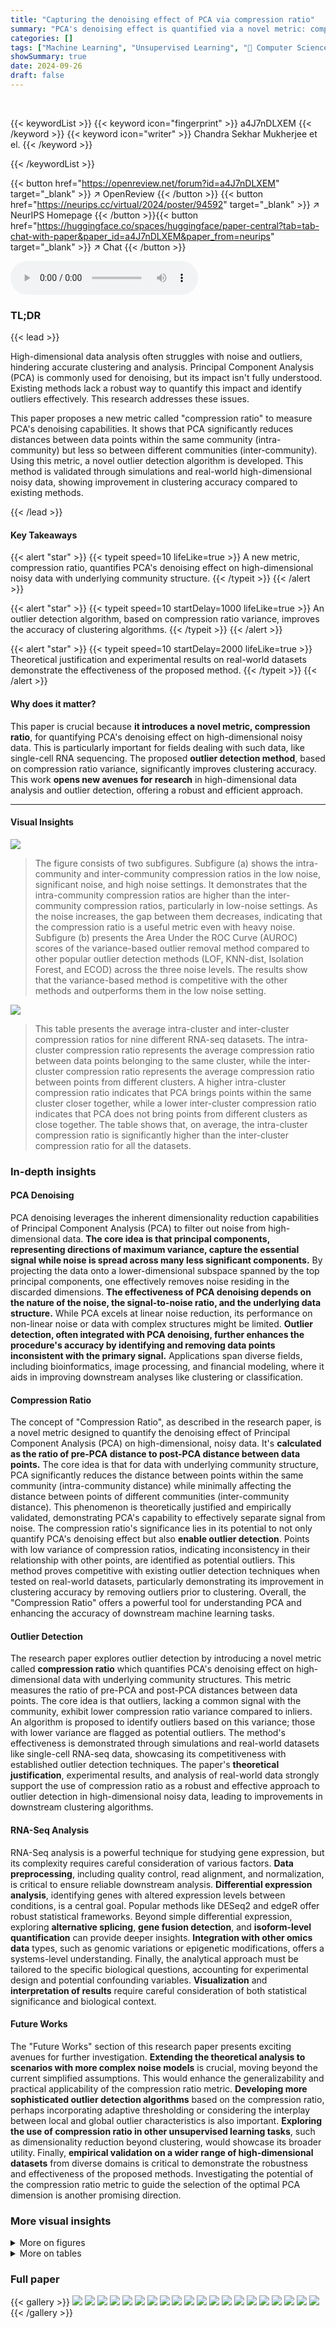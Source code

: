 ```yaml
---
title: "Capturing the denoising effect of PCA via compression ratio"
summary: "PCA's denoising effect is quantified via a novel metric: compression ratio.  This metric reveals PCA's ability to reduce intra-community distances while preserving inter-community distances in noisy d..."
categories: []
tags: ["Machine Learning", "Unsupervised Learning", "🏢 Computer Science, University of Southern California",]
showSummary: true
date: 2024-09-26
draft: false
---
```


<br>

{{< keywordList >}}
{{< keyword icon="fingerprint" >}} a4J7nDLXEM {{< /keyword >}}
{{< keyword icon="writer" >}} Chandra Sekhar Mukherjee et el. {{< /keyword >}}
 
{{< /keywordList >}}

{{< button href="https://openreview.net/forum?id=a4J7nDLXEM" target="_blank" >}}
↗ OpenReview
{{< /button >}}
{{< button href="https://neurips.cc/virtual/2024/poster/94592" target="_blank" >}}
↗ NeurIPS Homepage
{{< /button >}}{{< button href="https://huggingface.co/spaces/huggingface/paper-central?tab=tab-chat-with-paper&paper_id=a4J7nDLXEM&paper_from=neurips" target="_blank" >}}
↗ Chat
{{< /button >}}



<audio controls>
    <source src="https://ai-paper-reviewer.com/a4J7nDLXEM/podcast.wav" type="audio/wav">
    Your browser does not support the audio element.
</audio>


### TL;DR


{{< lead >}}

High-dimensional data analysis often struggles with noise and outliers, hindering accurate clustering and analysis.  Principal Component Analysis (PCA) is commonly used for denoising, but its impact isn't fully understood. Existing methods lack a robust way to quantify this impact and identify outliers effectively. This research addresses these issues.

This paper proposes a new metric called "compression ratio" to measure PCA's denoising capabilities. It shows that PCA significantly reduces distances between data points within the same community (intra-community) but less so between different communities (inter-community).  Using this metric, a novel outlier detection algorithm is developed.  This method is validated through simulations and real-world high-dimensional noisy data, showing improvement in clustering accuracy compared to existing methods.

{{< /lead >}}


#### Key Takeaways

{{< alert "star" >}}
{{< typeit speed=10 lifeLike=true >}} A new metric, compression ratio, quantifies PCA's denoising effect on high-dimensional noisy data with underlying community structure. {{< /typeit >}}
{{< /alert >}}

{{< alert "star" >}}
{{< typeit speed=10 startDelay=1000 lifeLike=true >}} An outlier detection algorithm, based on compression ratio variance, improves the accuracy of clustering algorithms. {{< /typeit >}}
{{< /alert >}}

{{< alert "star" >}}
{{< typeit speed=10 startDelay=2000 lifeLike=true >}} Theoretical justification and experimental results on real-world datasets demonstrate the effectiveness of the proposed method. {{< /typeit >}}
{{< /alert >}}

#### Why does it matter?
This paper is crucial because **it introduces a novel metric, compression ratio**, for quantifying PCA's denoising effect on high-dimensional noisy data.  This is particularly important for fields dealing with such data, like single-cell RNA sequencing.  The proposed **outlier detection method**, based on compression ratio variance, significantly improves clustering accuracy.  This work **opens new avenues for research** in high-dimensional data analysis and outlier detection, offering a robust and efficient approach.

------
#### Visual Insights



![](https://ai-paper-reviewer.com/a4J7nDLXEM/figures_5_1.jpg)

> The figure consists of two subfigures. Subfigure (a) shows the intra-community and inter-community compression ratios in the low noise, significant noise, and high noise settings. It demonstrates that the intra-community compression ratios are higher than the inter-community compression ratios, particularly in low-noise settings.  As the noise increases, the gap between them decreases, indicating that the compression ratio is a useful metric even with heavy noise. Subfigure (b) presents the Area Under the ROC Curve (AUROC) scores of the variance-based outlier removal method compared to other popular outlier detection methods (LOF, KNN-dist, Isolation Forest, and ECOD) across the three noise levels. The results show that the variance-based method is competitive with the other methods and outperforms them in the low noise setting.





![](https://ai-paper-reviewer.com/a4J7nDLXEM/tables_4_1.jpg)

> This table presents the average intra-cluster and inter-cluster compression ratios for nine different RNA-seq datasets.  The intra-cluster compression ratio represents the average compression ratio between data points belonging to the same cluster, while the inter-cluster compression ratio represents the average compression ratio between points from different clusters.  A higher intra-cluster compression ratio indicates that PCA brings points within the same cluster closer together, while a lower inter-cluster compression ratio indicates that PCA does not bring points from different clusters as close together. The table shows that, on average, the intra-cluster compression ratio is significantly higher than the inter-cluster compression ratio for all the datasets.





### In-depth insights


#### PCA Denoising
PCA denoising leverages the inherent dimensionality reduction capabilities of Principal Component Analysis (PCA) to filter out noise from high-dimensional data.  **The core idea is that principal components, representing directions of maximum variance, capture the essential signal while noise is spread across many less significant components.** By projecting the data onto a lower-dimensional subspace spanned by the top principal components, one effectively removes noise residing in the discarded dimensions.  **The effectiveness of PCA denoising depends on the nature of the noise, the signal-to-noise ratio, and the underlying data structure.**  While PCA excels at linear noise reduction, its performance on non-linear noise or data with complex structures might be limited.  **Outlier detection, often integrated with PCA denoising, further enhances the procedure's accuracy by identifying and removing data points inconsistent with the primary signal.**  Applications span diverse fields, including bioinformatics, image processing, and financial modeling, where it aids in improving downstream analyses like clustering or classification.

#### Compression Ratio
The concept of "Compression Ratio", as described in the research paper, is a novel metric designed to quantify the denoising effect of Principal Component Analysis (PCA) on high-dimensional, noisy data.  It's **calculated as the ratio of pre-PCA distance to post-PCA distance between data points.**  The core idea is that for data with underlying community structure, PCA significantly reduces the distance between points within the same community (intra-community distance) while minimally affecting the distance between points of different communities (inter-community distance). This phenomenon is theoretically justified and empirically validated, demonstrating PCA's capability to effectively separate signal from noise. The compression ratio's significance lies in its potential to not only quantify PCA's denoising effect but also **enable outlier detection**. Points with low variance of compression ratios, indicating inconsistency in their relationship with other points, are identified as potential outliers. This method proves competitive with existing outlier detection techniques when tested on real-world datasets, particularly demonstrating its improvement in clustering accuracy by removing outliers prior to clustering. Overall, the "Compression Ratio" offers a powerful tool for understanding PCA and enhancing the accuracy of downstream machine learning tasks.

#### Outlier Detection
The research paper explores outlier detection by introducing a novel metric called **compression ratio** which quantifies PCA's denoising effect on high-dimensional data with underlying community structures.  This metric measures the ratio of pre-PCA and post-PCA distances between data points. The core idea is that outliers, lacking a common signal with the community, exhibit lower compression ratio variance compared to inliers.  An algorithm is proposed to identify outliers based on this variance; those with lower variance are flagged as potential outliers.  The method's effectiveness is demonstrated through simulations and real-world datasets like single-cell RNA-seq data, showcasing its competitiveness with established outlier detection techniques.  The paper's **theoretical justification**, experimental results, and analysis of real-world data strongly support the use of compression ratio as a robust and effective approach to outlier detection in high-dimensional noisy data, leading to improvements in downstream clustering algorithms.

#### RNA-Seq Analysis
RNA-Seq analysis is a powerful technique for studying gene expression, but its complexity requires careful consideration of various factors.  **Data preprocessing**, including quality control, read alignment, and normalization, is critical to ensure reliable downstream analysis.  **Differential expression analysis**, identifying genes with altered expression levels between conditions, is a central goal. Popular methods like DESeq2 and edgeR offer robust statistical frameworks.  Beyond simple differential expression, exploring **alternative splicing**, **gene fusion detection**, and **isoform-level quantification** can provide deeper insights.  **Integration with other omics data** types, such as genomic variations or epigenetic modifications, offers a systems-level understanding.  Finally, the analytical approach must be tailored to the specific biological questions, accounting for experimental design and potential confounding variables.  **Visualization** and **interpretation of results** require careful consideration of both statistical significance and biological context.

#### Future Works
The "Future Works" section of this research paper presents exciting avenues for further investigation.  **Extending the theoretical analysis to scenarios with more complex noise models** is crucial, moving beyond the current simplified assumptions. This would enhance the generalizability and practical applicability of the compression ratio metric.  **Developing more sophisticated outlier detection algorithms** based on the compression ratio, perhaps incorporating adaptive thresholding or considering the interplay between local and global outlier characteristics is also important.  **Exploring the use of compression ratio in other unsupervised learning tasks**, such as dimensionality reduction beyond clustering, would showcase its broader utility.  Finally, **empirical validation on a wider range of high-dimensional datasets** from diverse domains is critical to demonstrate the robustness and effectiveness of the proposed methods.  Investigating the potential of the compression ratio metric to guide the selection of the optimal PCA dimension is another promising direction.


### More visual insights

<details>
<summary>More on figures
</summary>


![](https://ai-paper-reviewer.com/a4J7nDLXEM/figures_6_1.jpg)

> This figure presents simulation results to validate the proposed compression ratio metric and outlier detection method.  Subfigure (a) shows the comparison of intra-community and inter-community compression ratios under different noise levels (low, significant, high). As expected, intra-community compression ratios are consistently higher than inter-community ratios, with the gap decreasing as the noise increases. Subfigure (b) displays the Area Under the ROC Curve (AUROC) scores for outlier detection using the variance-of-compression-ratio method and several popular outlier detection methods (LOF, KNN-dist, Isolation Forest, ECOD) both with and without PCA pre-processing.  The results demonstrate the competitiveness of the proposed method, particularly in higher noise settings.


![](https://ai-paper-reviewer.com/a4J7nDLXEM/figures_25_1.jpg)

> This figure shows the improvement in NMI (Normalized Mutual Information) achieved by removing 5% of outlier points detected using different methods, including the proposed variance of compression ratio method and other benchmark outlier detection methods.  Each bar represents a dataset, comparing the improvement in NMI across various methods. Error bars indicate variability.


![](https://ai-paper-reviewer.com/a4J7nDLXEM/figures_25_2.jpg)

> This figure presents simulation results demonstrating the effectiveness of the proposed compression ratio metric and outlier detection method.  Panel (a) shows how the intra-community compression ratio (ratio of pre-PCA to post-PCA distance between points from the same community) and inter-community compression ratio (ratio of distances between points from different communities) change with different noise levels (low, significant, high).  The results show that the compression ratio gap is larger in the low-noise setting compared to high noise, highlighting its utility even under strong noise. Panel (b) shows the Area Under the ROC Curve (AUROC) scores for the outlier detection methods on the simulated data, comparing the variance-based outlier removal method with other popular methods. The variance-based method displays competitive performance across various noise levels.


![](https://ai-paper-reviewer.com/a4J7nDLXEM/figures_25_3.jpg)

> This figure shows the purity score improvements achieved by removing 5% of outlier points detected by different methods (Variance of Compression, LOF, PCA+LOF, KNN, PCA+KNN, Isolation Forest, PCA+Isolation Forest, ECOD, and PCA+ECOD) from various datasets (Koh, Kumar, Simkumar4easy, Simkumar4hard, Simkumar8hard, Trapnell, Zheng4eq, Zheng4uneq, and Zheng8eq). The y-axis represents the purity improvement, and the x-axis represents different datasets. Error bars are included to show the variability of the results.


![](https://ai-paper-reviewer.com/a4J7nDLXEM/figures_25_4.jpg)

> This figure shows the improvement in purity score after removing the top 10% of outlier points detected by different methods, including the proposed variance of compression ratio method and several popular outlier detection methods.  The x-axis represents different datasets, and the y-axis represents the change in purity score.  Error bars indicate variability. The figure demonstrates the effectiveness of the proposed method compared to other methods in improving clustering purity by removing outliers.


![](https://ai-paper-reviewer.com/a4J7nDLXEM/figures_27_1.jpg)

> This figure presents simulation results to validate the proposed compression ratio metric and outlier detection method.  Subfigure (a) shows how intra-community compression ratios are higher than inter-community ratios in low-noise settings, but this gap decreases as noise increases. Subfigure (b) displays the Area Under the Receiver Operating Characteristic curve (AUROC) scores for outlier detection, comparing the proposed method to several other popular techniques, demonstrating its competitive performance across different noise levels.


![](https://ai-paper-reviewer.com/a4J7nDLXEM/figures_27_2.jpg)

> This figure displays the purity score improvements achieved by removing 10% of outlier points across various datasets (Koh, Kumar, Simkumar4easy, Simkumar4hard, Simkumar8hard, Trapnell, Zheng4eq, Zheng4uneq, Zheng8eq).  The improvements are shown for eight different outlier detection methods: Variance of Compression, LOF, PCA + LOF, KNN, PCA + KNN, Isolation Forest, PCA + Isolation Forest, ECOD, and PCA + ECOD. The graph uses a bar chart to represent the changes for each method in each dataset, allowing for easy visual comparison of their effectiveness. Error bars are included to indicate variability.


</details>




<details>
<summary>More on tables
</summary>


![](https://ai-paper-reviewer.com/a4J7nDLXEM/tables_7_1.jpg)
> This table presents the average intra-cluster and inter-cluster compression ratios for nine different RNA-seq datasets.  The compression ratio is a novel metric proposed in the paper to quantify the denoising effect of Principal Component Analysis (PCA).  A higher intra-cluster compression ratio indicates that PCA brings data points within the same cluster closer together, while a lower inter-cluster ratio suggests that PCA does not significantly reduce the distance between points in different clusters. The results in this table support the paper's claim that PCA effectively denoises data with underlying community structure.

![](https://ai-paper-reviewer.com/a4J7nDLXEM/tables_7_2.jpg)
> This table presents the average intra-cluster and inter-cluster compression ratios for nine different RNA-seq datasets.  The compression ratio is a newly proposed metric in the paper that quantifies the denoising effect of PCA. A higher intra-cluster compression ratio indicates that PCA brings data points within the same cluster closer together, while a lower inter-cluster compression ratio indicates that PCA does not significantly reduce the distance between data points from different clusters. The results in this table demonstrate that PCA significantly improves data quality for clustering algorithms by bringing similar data points closer together while maintaining a larger distance between dissimilar data points.

![](https://ai-paper-reviewer.com/a4J7nDLXEM/tables_8_1.jpg)
> This table presents the average intra-cluster and inter-cluster compression ratios for nine different RNA-seq datasets.  The intra-cluster compression ratio is the average compression ratio between pairs of data points within the same cluster, while the inter-cluster compression ratio is the average compression ratio between pairs of data points from different clusters.  The results show that, on average, PCA compresses points within the same cluster more effectively than points in different clusters, providing evidence that PCA has a denoising effect that is particularly beneficial in datasets with community structure. This supports a main finding of the paper.

![](https://ai-paper-reviewer.com/a4J7nDLXEM/tables_24_1.jpg)
> This table summarizes the key characteristics of the nine single-cell RNA sequencing datasets used in the real-world experiments.  For each dataset, it lists the number of clusters (representing distinct cell sub-populations), the total number of cells, and the number of genes (features) measured for each cell.

![](https://ai-paper-reviewer.com/a4J7nDLXEM/tables_26_1.jpg)
> This table presents the average intra-cluster and inter-cluster compression ratios for several RNA-seq datasets.  The compression ratio is a novel metric introduced in the paper to quantify the denoising effect of PCA.  Higher intra-cluster ratios indicate that PCA brings data points within the same cluster closer together, while lower inter-cluster ratios suggest that PCA does not significantly reduce the distances between clusters.  These results support the paper's claim that PCA effectively denoises data with an underlying community structure.

![](https://ai-paper-reviewer.com/a4J7nDLXEM/tables_26_2.jpg)
> This table presents the average intra-cluster and inter-cluster compression ratios for nine different RNA-seq datasets.  The compression ratio is a metric proposed in the paper to quantify the denoising effect of PCA. Higher intra-cluster ratios indicate that PCA effectively brings data points within the same cluster closer together, while lower inter-cluster ratios suggest that PCA does not significantly reduce distances between points in different clusters. The table shows that intra-cluster compression ratios are generally much higher than inter-cluster compression ratios across all the datasets, supporting the paper's claim that PCA's denoising effect is more pronounced within clusters than between them.

![](https://ai-paper-reviewer.com/a4J7nDLXEM/tables_26_3.jpg)
> This table presents the average inter-cluster and intra-cluster compression ratios for nine different RNA-seq datasets.  The PCA dimension used for calculating these ratios is 2k, where k is the number of clusters in the respective dataset.  The table shows that, on average, the intra-cluster compression ratios are higher than the inter-cluster compression ratios across all the datasets, demonstrating that PCA brings data points within the same cluster closer together compared to data points from different clusters.

![](https://ai-paper-reviewer.com/a4J7nDLXEM/tables_27_1.jpg)
> This table presents the Normalized Mutual Information (NMI) scores achieved by applying PCA followed by K-means clustering to several single-cell RNA-seq datasets.  The NMI, a metric used to assess the quality of a clustering result by comparing it to a ground truth, is shown for each dataset before any outlier removal is performed.  The lower NMIs observed in some datasets suggest that the presence of noise and outliers might be significantly affecting the accuracy of the clustering algorithm.

![](https://ai-paper-reviewer.com/a4J7nDLXEM/tables_27_2.jpg)
> This table shows the average purity scores achieved by applying PCA followed by the k-means algorithm on several single-cell RNA sequencing datasets.  These scores represent the performance of the clustering algorithm *before* any outlier removal is performed.  The datasets vary in complexity, reflecting different levels of noise and difficulty in clustering.  The table provides a baseline against which improvements after outlier detection can be measured.

</details>




### Full paper

{{< gallery >}}
<img src="https://ai-paper-reviewer.com/a4J7nDLXEM/1.png" class="grid-w50 md:grid-w33 xl:grid-w25" />
<img src="https://ai-paper-reviewer.com/a4J7nDLXEM/2.png" class="grid-w50 md:grid-w33 xl:grid-w25" />
<img src="https://ai-paper-reviewer.com/a4J7nDLXEM/3.png" class="grid-w50 md:grid-w33 xl:grid-w25" />
<img src="https://ai-paper-reviewer.com/a4J7nDLXEM/4.png" class="grid-w50 md:grid-w33 xl:grid-w25" />
<img src="https://ai-paper-reviewer.com/a4J7nDLXEM/5.png" class="grid-w50 md:grid-w33 xl:grid-w25" />
<img src="https://ai-paper-reviewer.com/a4J7nDLXEM/6.png" class="grid-w50 md:grid-w33 xl:grid-w25" />
<img src="https://ai-paper-reviewer.com/a4J7nDLXEM/7.png" class="grid-w50 md:grid-w33 xl:grid-w25" />
<img src="https://ai-paper-reviewer.com/a4J7nDLXEM/8.png" class="grid-w50 md:grid-w33 xl:grid-w25" />
<img src="https://ai-paper-reviewer.com/a4J7nDLXEM/9.png" class="grid-w50 md:grid-w33 xl:grid-w25" />
<img src="https://ai-paper-reviewer.com/a4J7nDLXEM/10.png" class="grid-w50 md:grid-w33 xl:grid-w25" />
<img src="https://ai-paper-reviewer.com/a4J7nDLXEM/11.png" class="grid-w50 md:grid-w33 xl:grid-w25" />
<img src="https://ai-paper-reviewer.com/a4J7nDLXEM/12.png" class="grid-w50 md:grid-w33 xl:grid-w25" />
<img src="https://ai-paper-reviewer.com/a4J7nDLXEM/13.png" class="grid-w50 md:grid-w33 xl:grid-w25" />
<img src="https://ai-paper-reviewer.com/a4J7nDLXEM/14.png" class="grid-w50 md:grid-w33 xl:grid-w25" />
<img src="https://ai-paper-reviewer.com/a4J7nDLXEM/15.png" class="grid-w50 md:grid-w33 xl:grid-w25" />
<img src="https://ai-paper-reviewer.com/a4J7nDLXEM/16.png" class="grid-w50 md:grid-w33 xl:grid-w25" />
<img src="https://ai-paper-reviewer.com/a4J7nDLXEM/17.png" class="grid-w50 md:grid-w33 xl:grid-w25" />
<img src="https://ai-paper-reviewer.com/a4J7nDLXEM/18.png" class="grid-w50 md:grid-w33 xl:grid-w25" />
<img src="https://ai-paper-reviewer.com/a4J7nDLXEM/19.png" class="grid-w50 md:grid-w33 xl:grid-w25" />
<img src="https://ai-paper-reviewer.com/a4J7nDLXEM/20.png" class="grid-w50 md:grid-w33 xl:grid-w25" />
{{< /gallery >}}